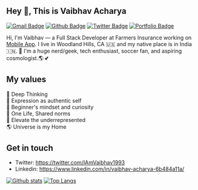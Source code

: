 ## Hey 👋, This is Vaibhav Acharya
[![Gmail Badge](https://img.shields.io/badge/-vaibhav.ach@gmail.com-c14438?style=flat&logo=Gmail&logoColor=white&link=mailto:vaibhav.ach@gmail.com)](mailto:vaibhav.ach@gmail.com) 
 [![Github Badge](https://img.shields.io/badge/-vaibhavpacharya-grey?style=flat&logo=github&logoColor=white&link=https://github.com/vaibhavpacharya/)](https://www.github.com/vaibhavpacharya/) [![Twitter Badge](https://img.shields.io/badge/-IAmVaibhav1993-00acee?style=flat&logo=twitter&logoColor=white&link=https://twitter.com/IAmVaibhav1993/)](https://www.twitter.com/IAmVaibhav1993/) [![Portfolio Badge](https://img.shields.io/badge/portfolio-web-blue?style=flat&link=vaibhavpacharya.surge.sh/)](vaibhavpacharya.surge.sh/) <p align='left'>Hi, I'm Vaibhav — a Full Stack Developer at Farmers Insurance working on [Mobile App](https://www.farmers.com/mobile). I live in Woodland Hills, CA 🇺🇸 and my native place is in India 🇮🇳. 🙌 I'm a huge nerd/geek, tech enthusiast, soccer fan, and aspiring cosmologist.🌎 💕</p>

## My values
💖 Deep Thinking<br>
🌟 Expression as authentic self<br>
🍏 Beginner's mindset and curiosity<br>
🙌 One Life, Shared norms<br>
🚀 Elevate the underrepresented<br>
🌎 Universe is my Home

## Get in touch
- Twitter: https://twitter.com/IAmVaibhav1993
- Linkedin: https://www.linkedin.com/in/vaibhav-acharya-6b484a11a/

[![Github stats](https://github-readme-stats.vercel.app/api?username=vaibhavpacharya&show_icons=true&include_all_commits=true)](https://github.com/vaibhavpacharya/github-readme-stats)
[![Top Langs](https://github-readme-stats.vercel.app/api/top-langs/?username=vaibhavpacharya&layout=compact)](https://github.com/vaibhavpacharya/github-readme-stats)
